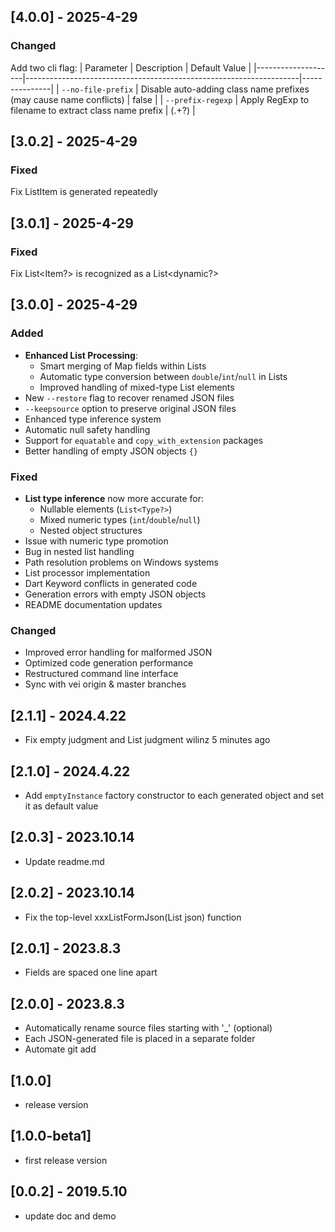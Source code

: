 ## [4.0.0] - 2025-4-29

### Changed
Add two cli flag:
| Parameter          | Description                                                        | Default Value |
|--------------------|--------------------------------------------------------------------|---------------|
| `--no-file-prefix` | Disable auto-adding class name prefixes (may cause name conflicts) | false         |
| `--prefix-regexp`  | Apply RegExp to filename to extract class name prefix              | (.+?)         |

## [3.0.2] - 2025-4-29

### Fixed
Fix ListItem is generated repeatedly

## [3.0.1] - 2025-4-29

### Fixed
Fix List<Item?> is recognized as a List<dynamic?>

## [3.0.0] - 2025-4-29

### Added
- **Enhanced List Processing**:
    - Smart merging of Map fields within Lists
    - Automatic type conversion between `double`/`int`/`null` in Lists
    - Improved handling of mixed-type List elements
- New `--restore` flag to recover renamed JSON files
- `--keepsource` option to preserve original JSON files
- Enhanced type inference system
- Automatic null safety handling
- Support for `equatable` and `copy_with_extension` packages
- Better handling of empty JSON objects `{}`

### Fixed
- **List type inference** now more accurate for:
    - Nullable elements (`List<Type?>`)
    - Mixed numeric types (`int`/`double`/`null`)
    - Nested object structures
- Issue with numeric type promotion
- Bug in nested list handling
- Path resolution problems on Windows systems
- List processor implementation
- Dart Keyword conflicts in generated code
- Generation errors with empty JSON objects
- README documentation updates

### Changed
- Improved error handling for malformed JSON
- Optimized code generation performance
- Restructured command line interface
- Sync with vei origin & master branches

## [2.1.1] - 2024.4.22
* Fix empty judgment and List judgment wilinz 5 minutes ago

## [2.1.0] - 2024.4.22
* Add `emptyInstance` factory constructor to each generated object and set it as default value

## [2.0.3] - 2023.10.14
* Update readme.md

## [2.0.2] - 2023.10.14
* Fix the top-level xxxListFormJson(List json) function

## [2.0.1] - 2023.8.3
* Fields are spaced one line apart

## [2.0.0] - 2023.8.3
* Automatically rename source files starting with '_' (optional)
* Each JSON-generated file is placed in a separate folder
* Automate git add

## [1.0.0]
* release version
## [1.0.0-beta1]

* first release version

## [0.0.2] - 2019.5.10

* update doc and demo

